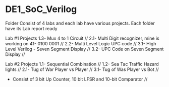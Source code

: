 # DE1_SoC_Verilog
 Folder Consist of 4 labs and each lab have various projects. 
 Each folder have its Lab report ready 

Lab #1 Projects
1.3- Mux 4 to 1 Circuit //
2.1- Multi Digit recognizer, mine is working on 41- 0100 0001 //
2.2- Multi Level Logic UPC code //
3.1- High Level Verilog - Seven Segment Display //
3.2- UPC Code on Seven Segment Display //

Lab #2 Projects
1.1- Sequential Combination //
1.2- Sea Tac Traffic Hazard lights //
2.1- Tug of War Player vs Player //
3.1- Tug of Was Player vs Bot //
   - Consist of 3 bit Up Counter, 10 bit LFSR and 10-bit Comparator //
